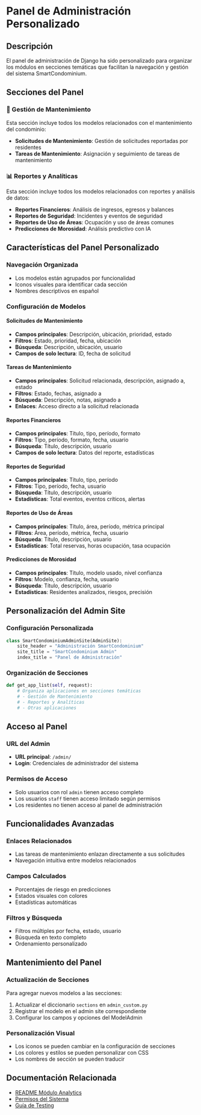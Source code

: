 # Panel de Administración Personalizado

## Descripción

El panel de administración de Django ha sido personalizado para organizar los módulos en secciones temáticas que facilitan la navegación y gestión del sistema SmartCondominium.

## Secciones del Panel

### 🔧 Gestión de Mantenimiento
Esta sección incluye todos los modelos relacionados con el mantenimiento del condominio:

- **Solicitudes de Mantenimiento**: Gestión de solicitudes reportadas por residentes
- **Tareas de Mantenimiento**: Asignación y seguimiento de tareas de mantenimiento

### 📊 Reportes y Analíticas
Esta sección incluye todos los modelos relacionados con reportes y análisis de datos:

- **Reportes Financieros**: Análisis de ingresos, egresos y balances
- **Reportes de Seguridad**: Incidentes y eventos de seguridad
- **Reportes de Uso de Áreas**: Ocupación y uso de áreas comunes
- **Predicciones de Morosidad**: Análisis predictivo con IA

## Características del Panel Personalizado

### Navegación Organizada
- Los modelos están agrupados por funcionalidad
- Iconos visuales para identificar cada sección
- Nombres descriptivos en español

### Configuración de Modelos

#### Solicitudes de Mantenimiento
- **Campos principales**: Descripción, ubicación, prioridad, estado
- **Filtros**: Estado, prioridad, fecha, ubicación
- **Búsqueda**: Descripción, ubicación, usuario
- **Campos de solo lectura**: ID, fecha de solicitud

#### Tareas de Mantenimiento
- **Campos principales**: Solicitud relacionada, descripción, asignado a, estado
- **Filtros**: Estado, fechas, asignado a
- **Búsqueda**: Descripción, notas, asignado a
- **Enlaces**: Acceso directo a la solicitud relacionada

#### Reportes Financieros
- **Campos principales**: Título, tipo, período, formato
- **Filtros**: Tipo, período, formato, fecha, usuario
- **Búsqueda**: Título, descripción, usuario
- **Campos de solo lectura**: Datos del reporte, estadísticas

#### Reportes de Seguridad
- **Campos principales**: Título, tipo, período
- **Filtros**: Tipo, período, fecha, usuario
- **Búsqueda**: Título, descripción, usuario
- **Estadísticas**: Total eventos, eventos críticos, alertas

#### Reportes de Uso de Áreas
- **Campos principales**: Título, área, período, métrica principal
- **Filtros**: Área, período, métrica, fecha, usuario
- **Búsqueda**: Título, descripción, usuario
- **Estadísticas**: Total reservas, horas ocupación, tasa ocupación

#### Predicciones de Morosidad
- **Campos principales**: Título, modelo usado, nivel confianza
- **Filtros**: Modelo, confianza, fecha, usuario
- **Búsqueda**: Título, descripción, usuario
- **Estadísticas**: Residentes analizados, riesgos, precisión

## Personalización del Admin Site

### Configuración Personalizada
```python
class SmartCondominiumAdminSite(AdminSite):
    site_header = "Administración SmartCondominium"
    site_title = "SmartCondominium Admin"
    index_title = "Panel de Administración"
```

### Organización de Secciones
```python
def get_app_list(self, request):
    # Organiza aplicaciones en secciones temáticas
    # - Gestión de Mantenimiento
    # - Reportes y Analíticas
    # - Otras aplicaciones
```

## Acceso al Panel

### URL del Admin
- **URL principal**: `/admin/`
- **Login**: Credenciales de administrador del sistema

### Permisos de Acceso
- Solo usuarios con rol `admin` tienen acceso completo
- Los usuarios `staff` tienen acceso limitado según permisos
- Los residentes no tienen acceso al panel de administración

## Funcionalidades Avanzadas

### Enlaces Relacionados
- Las tareas de mantenimiento enlazan directamente a sus solicitudes
- Navegación intuitiva entre modelos relacionados

### Campos Calculados
- Porcentajes de riesgo en predicciones
- Estados visuales con colores
- Estadísticas automáticas

### Filtros y Búsqueda
- Filtros múltiples por fecha, estado, usuario
- Búsqueda en texto completo
- Ordenamiento personalizado

## Mantenimiento del Panel

### Actualización de Secciones
Para agregar nuevos modelos a las secciones:

1. Actualizar el diccionario `sections` en `admin_custom.py`
2. Registrar el modelo en el admin site correspondiente
3. Configurar los campos y opciones del ModelAdmin

### Personalización Visual
- Los iconos se pueden cambiar en la configuración de secciones
- Los colores y estilos se pueden personalizar con CSS
- Los nombres de sección se pueden traducir

## Documentación Relacionada

- [README Módulo Analytics](../docs/modulo8_analytics/README.md)
- [Permisos del Sistema](../docs/modulo8_analytics/permisos.md)
- [Guía de Testing](../docs/modulo8_analytics/testing.md)